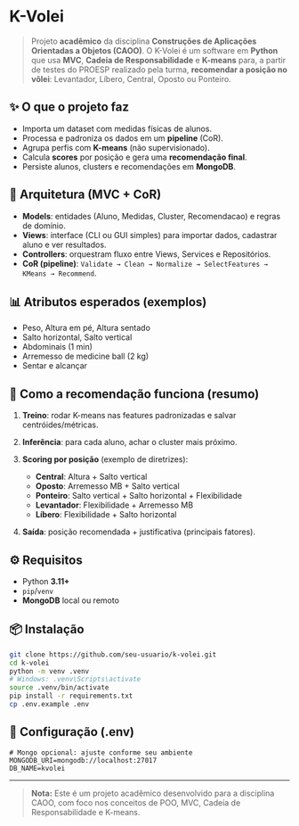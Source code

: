 # K-Volei

> Projeto **acadêmico** da disciplina **Construções de Aplicações Orientadas a Objetos (CAOO)**.
> O K-Volei é um software em **Python** que usa **MVC**, **Cadeia de Responsabilidade** e **K-means** para, a partir de testes do PROESP realizado pela turma, **recomendar a posição no vôlei**: Levantador, Líbero, Central, Oposto ou Ponteiro.

## ✨ O que o projeto faz

* Importa um dataset com medidas físicas de alunos.
* Processa e padroniza os dados em um **pipeline** (CoR).
* Agrupa perfis com **K-means** (não supervisionado).
* Calcula **scores** por posição e gera uma **recomendação final**.
* Persiste alunos, clusters e recomendações em **MongoDB**.

## 🧱 Arquitetura (MVC + CoR)

* **Models**: entidades (Aluno, Medidas, Cluster, Recomendacao) e regras de domínio.
* **Views**: interface (CLI ou GUI simples) para importar dados, cadastrar aluno e ver resultados.
* **Controllers**: orquestram fluxo entre Views, Services e Repositórios.
* **CoR (pipeline)**: `Validate → Clean → Normalize → SelectFeatures → KMeans → Recommend`.

## 📊 Atributos esperados (exemplos)

* Peso, Altura em pé, Altura sentado
* Salto horizontal, Salto vertical
* Abdominais (1 min)
* Arremesso de medicine ball (2 kg)
* Sentar e alcançar

## 🧠 Como a recomendação funciona (resumo)

1. **Treino**: rodar K-means nas features padronizadas e salvar centróides/métricas.
2. **Inferência**: para cada aluno, achar o cluster mais próximo.
3. **Scoring por posição** (exemplo de diretrizes):

   * **Central**: Altura + Salto vertical
   * **Oposto**: Arremesso MB + Salto vertical
   * **Ponteiro**: Salto vertical + Salto horizontal + Flexibilidade
   * **Levantador**: Flexibilidade + Arremesso MB
   * **Líbero**: Flexibilidade + Salto horizontal
4. **Saída**: posição recomendada + justificativa (principais fatores).

## ⚙️ Requisitos

* Python **3.11+**
* `pip`/`venv`
* **MongoDB** local ou remoto

## 📦 Instalação

```bash
git clone https://github.com/seu-usuario/k-volei.git
cd k-volei
python -m venv .venv
# Windows: .venv\Scripts\activate
source .venv/bin/activate
pip install -r requirements.txt
cp .env.example .env
```

## 🔧 Configuração (.env)

```
# Mongo opcional: ajuste conforme seu ambiente
MONGODB_URI=mongodb://localhost:27017
DB_NAME=kvolei
```

---

> **Nota:** Este é um projeto acadêmico desenvolvido para a disciplina CAOO, com foco nos conceitos de POO, MVC, Cadeia de Responsabilidade e K-means.